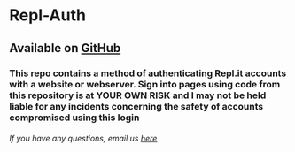 # Repl-Auth

## Available on [GitHub](https://github.com/TobezDev/repl-auth)

### This repo contains a method of authenticating Repl.it accounts with a website or webserver. Sign into pages using code from this repository is at YOUR OWN RISK and I may not be held liable for any incidents concerning the safety of accounts compromised using this login

###### If you have any questions, email us [here](mailto:tobezdev@lives-in-the.cloud)